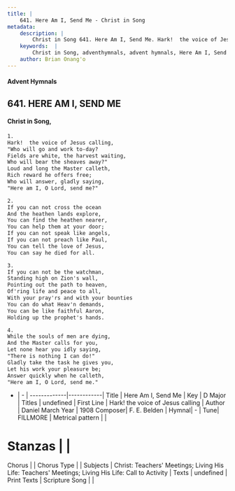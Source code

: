 ```yaml
---
title: |
    641. Here Am I, Send Me - Christ in Song
metadata:
    description: |
        Christ in Song 641. Here Am I, Send Me. Hark!  the voice of Jesus calling, "Who will go and work to-day? Fields are white, the harvest waiting, Who will bear the sheaves away?" Loud and long the Master calleth, Rich reward he offers free; Who will answer, gladly saying, "Here am I, O Lord, send me?"
    keywords:  |
        Christ in Song, adventhymnals, advent hymnals, Here Am I, Send Me, Hark!  the voice of Jesus calling. 
    author: Brian Onang'o
---
```


#### Advent Hymnals
## 641. HERE AM I, SEND ME
####  Christ in Song,

```txt
1.
Hark!  the voice of Jesus calling,
"Who will go and work to-day?
Fields are white, the harvest waiting,
Who will bear the sheaves away?"
Loud and long the Master calleth,
Rich reward he offers free;
Who will answer, gladly saying,
"Here am I, O Lord, send me?"

2.
If you can not cross the ocean
And the heathen lands explore,
You can find the heathen nearer,
You can help them at your door;
If you can not speak like angels,
If you can not preach like Paul,
You can tell the love of Jesus,
You can say he died for all.

3.
If you can not be the watchman,
Standing high on Zion's wall,
Pointing out the path to heaven,
Of'ring life and peace to all,
With your pray'rs and with your bounties
You can do what Heav'n demands,
You can be like faithful Aaron,
Holding up the prophet's hands.

4.
While the souls of men are dying,
And the Master calls for you,
Let none hear you idly saying,
"There is nothing I can do!"
Gladly take the task he gives you,
Let his work your pleasure be;
Answer quickly when he calleth,
"Here am I, O Lord, send me."


```

- |   -  |
-------------|------------|
Title | Here Am I, Send Me |
Key | D Major |
Titles | undefined |
First Line | Hark!  the voice of Jesus calling |
Author | Daniel March
Year | 1908
Composer| F. E. Belden |
Hymnal|  - |
Tune| FILLMORE |
Metrical pattern | |
# Stanzas |  |
Chorus |  |
Chorus Type |  |
Subjects | Christ: Teachers' Meetings; Living His Life: Teachers' Meetings; Living His Life: Call to Activity |
Texts | undefined |
Print Texts | 
Scripture Song |  |
    

